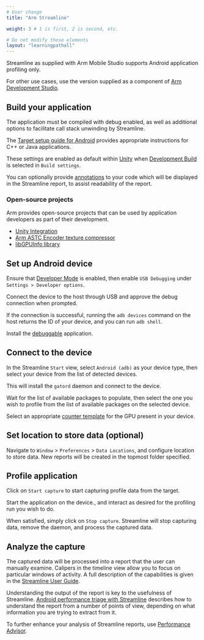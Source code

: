 ```yaml
---
# User change
title: "Arm Streamline"

weight: 3 # 1 is first, 2 is second, etc.

# Do not modify these elements
layout: "learningpathall"
---
```

Streamline as supplied with Arm Mobile Studio supports Android application profiling only.

For other use cases, use the version supplied as a component of [Arm Development Studio](https://developer.arm.com/Tools%20and%20Software/Arm%20Development%20Studio).

## Build your application

The application must be compiled with debug enabled, as well as additional options to facilitate call stack unwinding by Streamline.

The [Target setup guide for Android](https://developer.arm.com/documentation/101813/latest/Target-Setup/Compile-your-application) provides appropriate instructions for C++ or Java applications.

These settings are enabled as default within [Unity](https://unity.com/) when [Development Build](https://docs.unity3d.com/2021.1/Documentation/Manual/UnityCloudBuildDevelopmentBuilds.html) is selected in `Build settings`.

You can optionally provide [annotations](https://developer.arm.com/documentation/101816/latest/Annotate-your-code/Add-annotations-to-your-code) to your code which will be displayed in the Streamline report, to assist readability of the report.

### Open-source projects

Arm provides open-source projects that can be used by application developers as part of their development.

* [Unity Integration](https://github.com/ARM-software/mobile-studio-integration-for-unity/)
* [Arm ASTC Encoder texture compressor](https://github.com/ARM-software/astc-encoder)
* [libGPUInfo library](https://github.com/ARM-software/libGPUInfo)

## Set up Android device

Ensure that [Developer Mode](https://developer.android.com/studio/debug/dev-options) is enabled, then enable `USB Debugging` under `Settings > Developer options`.

Connect the device to the host through USB and approve the debug connection when prompted.

If the connection is successful, running the `adb devices` command on the host returns the ID of your device, and you can run `adb shell`.

Install the [debuggable](https://developer.android.com/studio/debug) application.

## Connect to the device

In the Streamline `Start` view, select `Android (adb)` as your device type, then select your device from the list of detected devices.

This will install the `gatord` daemon and connect to the device.

Wait for the list of available packages to populate, then select the one you wish to profile from the list of available packages on the selected device.

Select an appropriate [counter template](https://developer.arm.com/documentation/101813/latest/Debuggable-application-profiling/Profile-your-application/Choose-a-counter-template) for the GPU present in your device.

## Set location to store data (optional)

Navigate to `Window` > `Preferences` > `Data Locations`, and configure location to store data. New reports will be created in the topmost folder specified.

## Profile application

Click on `Start capture` to start capturing profile data from the target.

Start the application on the device., and interact as desired for the profiling run you wish to do.

When satisfied, simply click on `Stop capture`. Streamline will stop capturing data, remove the daemon, and process the captured data.

## Analyze the capture

The captured data will be processed into a report that the user can manually examine. Calipers in the timeline view allow you to focus on particular windows of activity. A full description of the capabilities is given in the [Streamline User Guide](https://developer.arm.com/documentation/101816/latest/Analyze-your-capture).

Understanding the output of the report is key to the usefulness of Streamline. [Android performance triage with Streamline](https://developer.arm.com/documentation/102540) describes how to understand the report from a number of points of view, depending on what information you are trying to extract from it.

To further enhance your analysis of Streamline reports, use [Performance Advisor](../pa).
